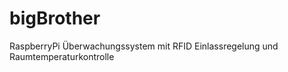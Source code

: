 # bigBrother
RaspberryPi   Überwachungssystem mit RFID Einlassregelung und Raumtemperaturkontrolle

